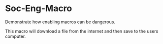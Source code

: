 # Soc-Eng-Macro
Demonstrate how enabling macros can be dangerous.

This macro will download a file from the internet and then save to the users computer.

